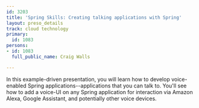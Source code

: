 ```yaml
---
id: 3203
title: 'Spring Skills: Creating talking applications with Spring'
layout: preso_details
track: cloud technology
primary:
  id: 1083
persons:
- id: 1083
  full_public_name: Craig Walls

---
```

In this example-driven presentation, you will learn how to develop voice-enabled Spring applications--applications that you can talk to. You'll see how to add a voice-UI on any Spring application for interaction via Amazon Alexa, Google Assistant, and potentially other voice devices.